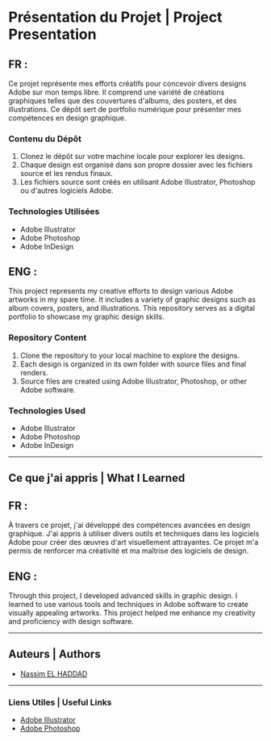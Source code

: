 # Présentation du Projet | Project Presentation

## FR : 

Ce projet représente mes efforts créatifs pour concevoir divers designs Adobe sur mon temps libre. Il comprend une variété de créations graphiques telles que des couvertures d'albums, des posters, et des illustrations. Ce dépôt sert de portfolio numérique pour présenter mes compétences en design graphique.

### Contenu du Dépôt

1. Clonez le dépôt sur votre machine locale pour explorer les designs.
2. Chaque design est organisé dans son propre dossier avec les fichiers source et les rendus finaux.
3. Les fichiers source sont créés en utilisant Adobe Illustrator, Photoshop ou d'autres logiciels Adobe.

### Technologies Utilisées

- Adobe Illustrator
- Adobe Photoshop
- Adobe InDesign

## ENG :

This project represents my creative efforts to design various Adobe artworks in my spare time. It includes a variety of graphic designs such as album covers, posters, and illustrations. This repository serves as a digital portfolio to showcase my graphic design skills.

### Repository Content

1. Clone the repository to your local machine to explore the designs.
2. Each design is organized in its own folder with source files and final renders.
3. Source files are created using Adobe Illustrator, Photoshop, or other Adobe software.

### Technologies Used

- Adobe Illustrator
- Adobe Photoshop
- Adobe InDesign

---

## Ce que j'ai appris | What I Learned

## FR :

À travers ce projet, j'ai développé des compétences avancées en design graphique. J'ai appris à utiliser divers outils et techniques dans les logiciels Adobe pour créer des œuvres d'art visuellement attrayantes. Ce projet m'a permis de renforcer ma créativité et ma maîtrise des logiciels de design.

## ENG :

Through this project, I developed advanced skills in graphic design. I learned to use various tools and techniques in Adobe software to create visually appealing artworks. This project helped me enhance my creativity and proficiency with design software.

---

## Auteurs | Authors

- [Nassim EL HADDAD](https://www.linkedin.com/in/nassim-el-haddad-4aa298271/)

---

### Liens Utiles | Useful Links

- [Adobe Illustrator](https://www.adobe.com/products/illustrator.html)
- [Adobe Photoshop](https://www.adobe.com/products/photoshop.html)
